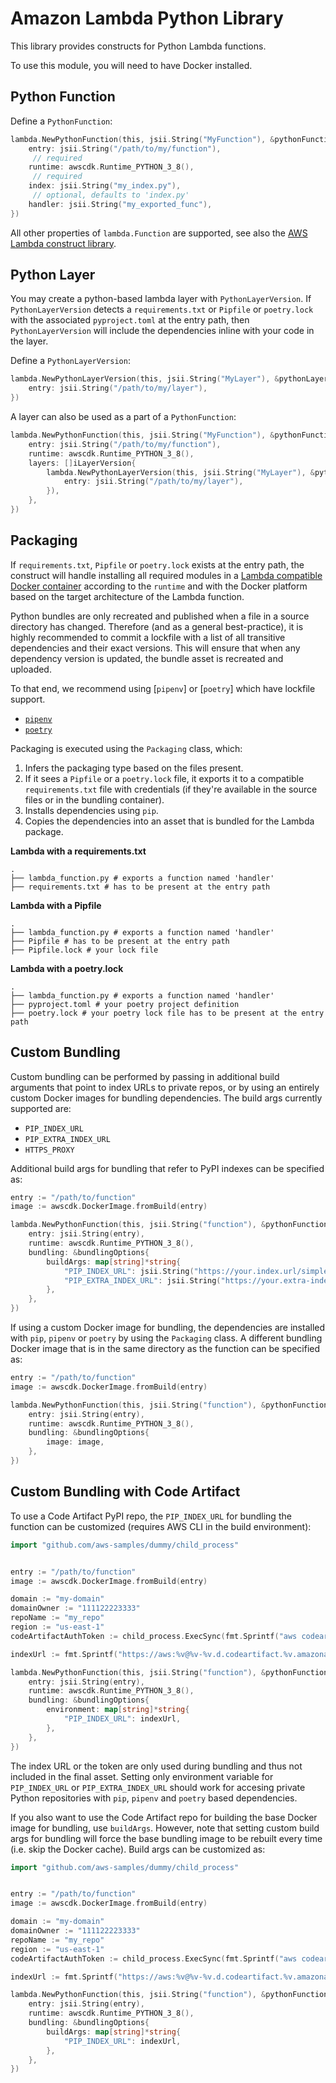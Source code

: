 # Amazon Lambda Python Library

This library provides constructs for Python Lambda functions.

To use this module, you will need to have Docker installed.

## Python Function

Define a `PythonFunction`:

```go
lambda.NewPythonFunction(this, jsii.String("MyFunction"), &pythonFunctionProps{
	entry: jsii.String("/path/to/my/function"),
	 // required
	runtime: awscdk.Runtime_PYTHON_3_8(),
	 // required
	index: jsii.String("my_index.py"),
	 // optional, defaults to 'index.py'
	handler: jsii.String("my_exported_func"),
})
```

All other properties of `lambda.Function` are supported, see also the [AWS Lambda construct library](https://github.com/aws/aws-cdk/tree/master/packages/%40aws-cdk/aws-lambda).

## Python Layer

You may create a python-based lambda layer with `PythonLayerVersion`. If `PythonLayerVersion` detects a `requirements.txt`
or `Pipfile` or `poetry.lock` with the associated `pyproject.toml` at the entry path, then `PythonLayerVersion` will include the dependencies inline with your code in the
layer.

Define a `PythonLayerVersion`:

```go
lambda.NewPythonLayerVersion(this, jsii.String("MyLayer"), &pythonLayerVersionProps{
	entry: jsii.String("/path/to/my/layer"),
})
```

A layer can also be used as a part of a `PythonFunction`:

```go
lambda.NewPythonFunction(this, jsii.String("MyFunction"), &pythonFunctionProps{
	entry: jsii.String("/path/to/my/function"),
	runtime: awscdk.Runtime_PYTHON_3_8(),
	layers: []iLayerVersion{
		lambda.NewPythonLayerVersion(this, jsii.String("MyLayer"), &pythonLayerVersionProps{
			entry: jsii.String("/path/to/my/layer"),
		}),
	},
})
```

## Packaging

If `requirements.txt`, `Pipfile` or `poetry.lock` exists at the entry path, the construct will handle installing all required modules in a [Lambda compatible Docker container](https://gallery.ecr.aws/sam/build-python3.7) according to the `runtime` and with the Docker platform based on the target architecture of the Lambda function.

Python bundles are only recreated and published when a file in a source directory has changed.
Therefore (and as a general best-practice), it is highly recommended to commit a lockfile with a
list of all transitive dependencies and their exact versions. This will ensure that when any dependency version is updated, the bundle asset is recreated and uploaded.

To that end, we recommend using [`pipenv`] or [`poetry`] which have lockfile support.

* [`pipenv`](https://pipenv-fork.readthedocs.io/en/latest/basics.html#example-pipfile-lock)
* [`poetry`](https://python-poetry.org/docs/basic-usage/#commit-your-poetrylock-file-to-version-control)

Packaging is executed using the `Packaging` class, which:

1. Infers the packaging type based on the files present.
2. If it sees a `Pipfile` or a `poetry.lock` file, it exports it to a compatible `requirements.txt` file with credentials (if they're available in the source files or in the bundling container).
3. Installs dependencies using `pip`.
4. Copies the dependencies into an asset that is bundled for the Lambda package.

**Lambda with a requirements.txt**

```plaintext
.
├── lambda_function.py # exports a function named 'handler'
├── requirements.txt # has to be present at the entry path
```

**Lambda with a Pipfile**

```plaintext
.
├── lambda_function.py # exports a function named 'handler'
├── Pipfile # has to be present at the entry path
├── Pipfile.lock # your lock file
```

**Lambda with a poetry.lock**

```plaintext
.
├── lambda_function.py # exports a function named 'handler'
├── pyproject.toml # your poetry project definition
├── poetry.lock # your poetry lock file has to be present at the entry path
```

## Custom Bundling

Custom bundling can be performed by passing in additional build arguments that point to index URLs to private repos, or by using an entirely custom Docker images for bundling dependencies. The build args currently supported are:

* `PIP_INDEX_URL`
* `PIP_EXTRA_INDEX_URL`
* `HTTPS_PROXY`

Additional build args for bundling that refer to PyPI indexes can be specified as:

```go
entry := "/path/to/function"
image := awscdk.DockerImage.fromBuild(entry)

lambda.NewPythonFunction(this, jsii.String("function"), &pythonFunctionProps{
	entry: jsii.String(entry),
	runtime: awscdk.Runtime_PYTHON_3_8(),
	bundling: &bundlingOptions{
		buildArgs: map[string]*string{
			"PIP_INDEX_URL": jsii.String("https://your.index.url/simple/"),
			"PIP_EXTRA_INDEX_URL": jsii.String("https://your.extra-index.url/simple/"),
		},
	},
})
```

If using a custom Docker image for bundling, the dependencies are installed with `pip`, `pipenv` or `poetry` by using the `Packaging` class. A different bundling Docker image that is in the same directory as the function can be specified as:

```go
entry := "/path/to/function"
image := awscdk.DockerImage.fromBuild(entry)

lambda.NewPythonFunction(this, jsii.String("function"), &pythonFunctionProps{
	entry: jsii.String(entry),
	runtime: awscdk.Runtime_PYTHON_3_8(),
	bundling: &bundlingOptions{
		image: image,
	},
})
```

## Custom Bundling with Code Artifact

To use a Code Artifact PyPI repo, the `PIP_INDEX_URL` for bundling the function can be customized (requires AWS CLI in the build environment):

```go
import "github.com/aws-samples/dummy/child_process"


entry := "/path/to/function"
image := awscdk.DockerImage.fromBuild(entry)

domain := "my-domain"
domainOwner := "111122223333"
repoName := "my_repo"
region := "us-east-1"
codeArtifactAuthToken := child_process.ExecSync(fmt.Sprintf("aws codeartifact get-authorization-token --domain %v --domain-owner %v --query authorizationToken --output text", domain, domainOwner)).toString().trim()

indexUrl := fmt.Sprintf("https://aws:%v@%v-%v.d.codeartifact.%v.amazonaws.com/pypi/%v/simple/", codeArtifactAuthToken, domain, domainOwner, region, repoName)

lambda.NewPythonFunction(this, jsii.String("function"), &pythonFunctionProps{
	entry: jsii.String(entry),
	runtime: awscdk.Runtime_PYTHON_3_8(),
	bundling: &bundlingOptions{
		environment: map[string]*string{
			"PIP_INDEX_URL": indexUrl,
		},
	},
})
```

The index URL or the token are only used during bundling and thus not included in the final asset. Setting only environment variable for `PIP_INDEX_URL` or `PIP_EXTRA_INDEX_URL` should work for accesing private Python repositories with `pip`, `pipenv` and `poetry` based dependencies.

If you also want to use the Code Artifact repo for building the base Docker image for bundling, use `buildArgs`. However, note that setting custom build args for bundling will force the base bundling image to be rebuilt every time (i.e. skip the Docker cache). Build args can be customized as:

```go
import "github.com/aws-samples/dummy/child_process"


entry := "/path/to/function"
image := awscdk.DockerImage.fromBuild(entry)

domain := "my-domain"
domainOwner := "111122223333"
repoName := "my_repo"
region := "us-east-1"
codeArtifactAuthToken := child_process.ExecSync(fmt.Sprintf("aws codeartifact get-authorization-token --domain %v --domain-owner %v --query authorizationToken --output text", domain, domainOwner)).toString().trim()

indexUrl := fmt.Sprintf("https://aws:%v@%v-%v.d.codeartifact.%v.amazonaws.com/pypi/%v/simple/", codeArtifactAuthToken, domain, domainOwner, region, repoName)

lambda.NewPythonFunction(this, jsii.String("function"), &pythonFunctionProps{
	entry: jsii.String(entry),
	runtime: awscdk.Runtime_PYTHON_3_8(),
	bundling: &bundlingOptions{
		buildArgs: map[string]*string{
			"PIP_INDEX_URL": indexUrl,
		},
	},
})
```
